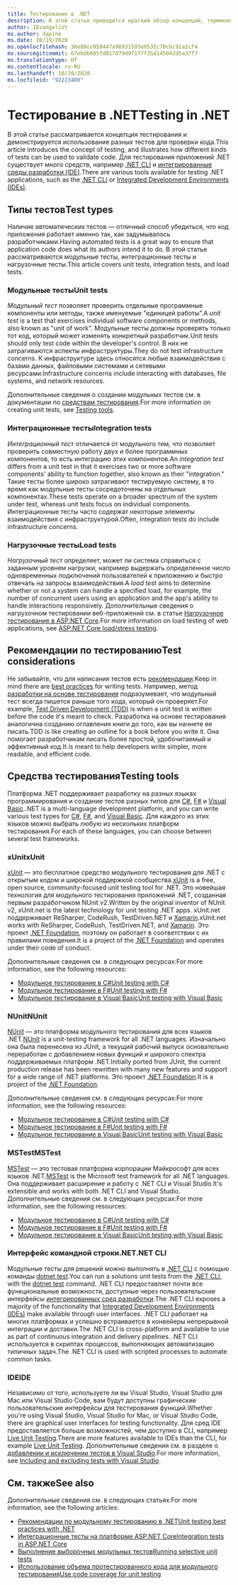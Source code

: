 ```yaml
---
title: Тестирование в .NET
description: В этой статье приводится краткий обзор концепций, терминов и средств для тестирования в .NET.
author: IEvangelist
ms.author: dapine
ms.date: 10/19/2020
ms.openlocfilehash: 36e88cc059447a98931593e0535c70cbc92a2cf4
ms.sourcegitcommit: 67ebdb695fd017d79d9f1f7f35d145042d5a37f7
ms.translationtype: HT
ms.contentlocale: ru-RU
ms.lasthandoff: 10/20/2020
ms.locfileid: "92223480"
---
```

# <a name="testing-in-net"></a><span data-ttu-id="04f83-103">Тестирование в .NET</span><span class="sxs-lookup"><span data-stu-id="04f83-103">Testing in .NET</span></span>

<span data-ttu-id="04f83-104">В этой статье рассматривается концепция тестирования и демонстрируется использование разных тестов для проверки кода.</span><span class="sxs-lookup"><span data-stu-id="04f83-104">This article introduces the concept of testing, and illustrates how different kinds of tests can be used to validate code.</span></span> <span data-ttu-id="04f83-105">Для тестирования приложений .NET существует много средств, например [.NET CLI](#net-cli) и [интегрированные среды разработки (IDE)](#ide).</span><span class="sxs-lookup"><span data-stu-id="04f83-105">There are various tools available for testing .NET applications, such as the [.NET CLI](#net-cli) or [Integrated Development Environments (IDEs)](#ide).</span></span>

## <a name="test-types"></a><span data-ttu-id="04f83-106">Типы тестов</span><span class="sxs-lookup"><span data-stu-id="04f83-106">Test types</span></span>

<span data-ttu-id="04f83-107">Наличие автоматических тестов — отличный способ убедиться, что код приложения работает именно так, как задумывалось разработчиками.</span><span class="sxs-lookup"><span data-stu-id="04f83-107">Having automated tests is a great way to ensure that application code does what its authors intend it to do.</span></span> <span data-ttu-id="04f83-108">В этой статье рассматриваются модульные тесты, интеграционные тесты и нагрузочные тесты.</span><span class="sxs-lookup"><span data-stu-id="04f83-108">This article covers unit tests, integration tests, and load tests.</span></span>

### <a name="unit-tests"></a><span data-ttu-id="04f83-109">Модульные тесты</span><span class="sxs-lookup"><span data-stu-id="04f83-109">Unit tests</span></span>

<span data-ttu-id="04f83-110">*Модульный тест* позволяет проверить отдельные программные компоненты или методы, также именуемые "единицей работы".</span><span class="sxs-lookup"><span data-stu-id="04f83-110">A *unit test* is a test that exercises individual software components or methods, also known as "unit of work".</span></span> <span data-ttu-id="04f83-111">Модульные тесты должны проверять только тот код, который может изменять конкретный разработчик.</span><span class="sxs-lookup"><span data-stu-id="04f83-111">Unit tests should only test code within the developer's control.</span></span> <span data-ttu-id="04f83-112">В них не затрагиваются аспекты инфраструктуры.</span><span class="sxs-lookup"><span data-stu-id="04f83-112">They do not test infrastructure concerns.</span></span> <span data-ttu-id="04f83-113">К инфраструктуре здесь относятся любые взаимодействия с базами данных, файловыми системами и сетевыми ресурсами.</span><span class="sxs-lookup"><span data-stu-id="04f83-113">Infrastructure concerns include interacting with databases, file systems, and network resources.</span></span>

<span data-ttu-id="04f83-114">Дополнительные сведения о создании модульных тестов см. в документации по [средствам тестирования](#testing-tools).</span><span class="sxs-lookup"><span data-stu-id="04f83-114">For more information on creating unit tests, see [Testing tools](#testing-tools).</span></span>

### <a name="integration-tests"></a><span data-ttu-id="04f83-115">Интеграционные тесты</span><span class="sxs-lookup"><span data-stu-id="04f83-115">Integration tests</span></span>

<span data-ttu-id="04f83-116">*Интеграционный тест* отличается от модульного тем, что позволяет проверить совместную работу двух и более программных компонентов, то есть интеграцию этих компонентов.</span><span class="sxs-lookup"><span data-stu-id="04f83-116">An *integration test* differs from a unit test in that it exercises two or more software components' ability to function together, also known as their "integration."</span></span> <span data-ttu-id="04f83-117">Такие тесты более широко затрагивают тестируемую систему, в то время как модульные тесты сосредоточены на отдельных компонентах.</span><span class="sxs-lookup"><span data-stu-id="04f83-117">These tests operate on a broader spectrum of the system under test, whereas unit tests focus on individual components.</span></span> <span data-ttu-id="04f83-118">Интеграционные тесты часто содержат некоторые элементы взаимодействия с инфраструктурой.</span><span class="sxs-lookup"><span data-stu-id="04f83-118">Often, integration tests do include infrastructure concerns.</span></span>

### <a name="load-tests"></a><span data-ttu-id="04f83-119">Нагрузочные тесты</span><span class="sxs-lookup"><span data-stu-id="04f83-119">Load tests</span></span>

<span data-ttu-id="04f83-120">*Нагрузочный тест* определяет, может ли система справиться с заданным уровнем нагрузки, например выдержать определенное число одновременных подключений пользователей к приложению и быстро отвечать на запросы взаимодействия.</span><span class="sxs-lookup"><span data-stu-id="04f83-120">A *load test* aims to determine whether or not a system can handle a specified load, for example, the number of concurrent users using an application and the app's ability to handle interactions responsively.</span></span> <span data-ttu-id="04f83-121">Дополнительные сведения о нагрузочном тестировании веб-приложений см. в статье [Нагрузочное тестирование в ASP.NET Core](/aspnet/core/test/load-tests).</span><span class="sxs-lookup"><span data-stu-id="04f83-121">For more information on load testing of web applications, see [ASP.NET Core load/stress testing](/aspnet/core/test/load-tests).</span></span>

## <a name="test-considerations"></a><span data-ttu-id="04f83-122">Рекомендации по тестированию</span><span class="sxs-lookup"><span data-stu-id="04f83-122">Test considerations</span></span>

<span data-ttu-id="04f83-123">Не забывайте, что для написания тестов есть [рекомендации](unit-testing-best-practices.md).</span><span class="sxs-lookup"><span data-stu-id="04f83-123">Keep in mind there are [best practices](unit-testing-best-practices.md) for writing tests.</span></span> <span data-ttu-id="04f83-124">Например, метод [разработки на основе тестирования](https://deviq.com/test-driven-development) подразумевает, что модульный тест всегда пишется раньше того кода, который он проверяет.</span><span class="sxs-lookup"><span data-stu-id="04f83-124">For example, [Test Driven Development (TDD)](https://deviq.com/test-driven-development) is when a unit test is written before the code it's meant to check.</span></span> <span data-ttu-id="04f83-125">Разработка на основе тестирования аналогична созданию оглавления книги до того, как вы начнете ее писать.</span><span class="sxs-lookup"><span data-stu-id="04f83-125">TDD is like creating an outline for a book before you write it.</span></span> <span data-ttu-id="04f83-126">Она помогает разработчикам писать более простой, удобочитаемый и эффективный код.</span><span class="sxs-lookup"><span data-stu-id="04f83-126">It is meant to help developers write simpler, more readable, and efficient code.</span></span>

## <a name="testing-tools"></a><span data-ttu-id="04f83-127">Средства тестирования</span><span class="sxs-lookup"><span data-stu-id="04f83-127">Testing tools</span></span>

<span data-ttu-id="04f83-128">Платформа .NET поддерживает разработку на разных языках программирования и создание тестов разных типов для [C#](../../csharp/index.yml), [F#](../../fsharp/index.yml) и [Visual Basic](../../visual-basic/index.yml).</span><span class="sxs-lookup"><span data-stu-id="04f83-128">.NET is a multi-language development platform, and you can write various test types for [C#](../../csharp/index.yml), [F#](../../fsharp/index.yml), and [Visual Basic](../../visual-basic/index.yml).</span></span> <span data-ttu-id="04f83-129">Для каждого из этих языков можно выбрать любую из нескольких платформ тестирования.</span><span class="sxs-lookup"><span data-stu-id="04f83-129">For each of these languages, you can choose between several test frameworks.</span></span>

### <a name="xunit"></a><span data-ttu-id="04f83-130">xUnit</span><span class="sxs-lookup"><span data-stu-id="04f83-130">xUnit</span></span>

<span data-ttu-id="04f83-131">[xUnit](https://xunit.net) — это бесплатное средство модульного тестирования для .NET с открытым кодом и широкой поддержкой сообщества.</span><span class="sxs-lookup"><span data-stu-id="04f83-131">[xUnit](https://xunit.net) is a free, open source, community-focused unit testing tool for .NET.</span></span> <span data-ttu-id="04f83-132">Это новейшая технология для модульного тестирования приложений .NET, созданная первым разработчиком NUnit v2.</span><span class="sxs-lookup"><span data-stu-id="04f83-132">Written by the original inventor of NUnit v2, xUnit.net is the latest technology for unit testing .NET apps.</span></span> <span data-ttu-id="04f83-133">xUnit.net поддерживает ReSharper, CodeRush, TestDriven.NET и [Xamarin](/apps/xamarin).</span><span class="sxs-lookup"><span data-stu-id="04f83-133">xUnit.net works with ReSharper, CodeRush, TestDriven.NET, and [Xamarin](/apps/xamarin).</span></span> <span data-ttu-id="04f83-134">Это проект [.NET Foundation](https://dotnetfoundation.org), поэтому он работает в соответствии с их правилами поведения.</span><span class="sxs-lookup"><span data-stu-id="04f83-134">It is a project of the [.NET Foundation](https://dotnetfoundation.org) and operates under their code of conduct.</span></span>

<span data-ttu-id="04f83-135">Дополнительные сведения см. в следующих ресурсах:</span><span class="sxs-lookup"><span data-stu-id="04f83-135">For more information, see the following resources:</span></span>

- [<span data-ttu-id="04f83-136">Модульное тестирование в C#</span><span class="sxs-lookup"><span data-stu-id="04f83-136">Unit testing with C#</span></span>](unit-testing-with-dotnet-test.md)
- [<span data-ttu-id="04f83-137">Модульное тестирование в F#</span><span class="sxs-lookup"><span data-stu-id="04f83-137">Unit testing with F#</span></span>](unit-testing-fsharp-with-dotnet-test.md)
- [<span data-ttu-id="04f83-138">Модульное тестирование в Visual Basic</span><span class="sxs-lookup"><span data-stu-id="04f83-138">Unit testing with Visual Basic</span></span>](unit-testing-visual-basic-with-dotnet-test.md)

### <a name="nunit"></a><span data-ttu-id="04f83-139">NUnit</span><span class="sxs-lookup"><span data-stu-id="04f83-139">NUnit</span></span>

<span data-ttu-id="04f83-140">[NUnit](https://nunit.org) — это платформа модульного тестирования для всех языков .NET.</span><span class="sxs-lookup"><span data-stu-id="04f83-140">[NUnit](https://nunit.org) is a unit-testing framework for all .NET languages.</span></span> <span data-ttu-id="04f83-141">Изначально она была перенесена из JUnit, а текущий рабочий выпуск основательно переработан с добавлением новых функций и широкого спектра поддерживаемых платформ .NET.</span><span class="sxs-lookup"><span data-stu-id="04f83-141">Initially ported from JUnit, the current production release has been rewritten with many new features and support for a wide range of .NET platforms.</span></span> <span data-ttu-id="04f83-142">Это проект [.NET Foundation](https://dotnetfoundation.org).</span><span class="sxs-lookup"><span data-stu-id="04f83-142">It is a project of the [.NET Foundation](https://dotnetfoundation.org).</span></span>

<span data-ttu-id="04f83-143">Дополнительные сведения см. в следующих ресурсах:</span><span class="sxs-lookup"><span data-stu-id="04f83-143">For more information, see the following resources:</span></span>

- [<span data-ttu-id="04f83-144">Модульное тестирование в C#</span><span class="sxs-lookup"><span data-stu-id="04f83-144">Unit testing with C#</span></span>](unit-testing-with-nunit.md)
- [<span data-ttu-id="04f83-145">Модульное тестирование в F#</span><span class="sxs-lookup"><span data-stu-id="04f83-145">Unit testing with F#</span></span>](unit-testing-fsharp-with-nunit.md)
- [<span data-ttu-id="04f83-146">Модульное тестирование в Visual Basic</span><span class="sxs-lookup"><span data-stu-id="04f83-146">Unit testing with Visual Basic</span></span>](unit-testing-visual-basic-with-nunit.md)

### <a name="mstest"></a><span data-ttu-id="04f83-147">MSTest</span><span class="sxs-lookup"><span data-stu-id="04f83-147">MSTest</span></span>

<span data-ttu-id="04f83-148">[MSTest](https://github.com/Microsoft/testfx-docs) — это тестовая платформа корпорации Майкрософт для всех языков .NET.</span><span class="sxs-lookup"><span data-stu-id="04f83-148">[MSTest](https://github.com/Microsoft/testfx-docs) is the Microsoft test framework for all .NET languages.</span></span> <span data-ttu-id="04f83-149">Она поддерживает расширение и работу с .NET CLI и Visual Studio.</span><span class="sxs-lookup"><span data-stu-id="04f83-149">It's extensible and works with both .NET CLI and Visual Studio.</span></span> <span data-ttu-id="04f83-150">Дополнительные сведения см. в следующих ресурсах:</span><span class="sxs-lookup"><span data-stu-id="04f83-150">For more information, see the following resources:</span></span>

- [<span data-ttu-id="04f83-151">Модульное тестирование в C#</span><span class="sxs-lookup"><span data-stu-id="04f83-151">Unit testing with C#</span></span>](unit-testing-with-mstest.md)
- [<span data-ttu-id="04f83-152">Модульное тестирование в F#</span><span class="sxs-lookup"><span data-stu-id="04f83-152">Unit testing with F#</span></span>](unit-testing-fsharp-with-mstest.md)
- [<span data-ttu-id="04f83-153">Модульное тестирование в Visual Basic</span><span class="sxs-lookup"><span data-stu-id="04f83-153">Unit testing with Visual Basic</span></span>](unit-testing-visual-basic-with-mstest.md)

### <a name="net-cli"></a><span data-ttu-id="04f83-154">Интерфейс командной строки.NET</span><span class="sxs-lookup"><span data-stu-id="04f83-154">.NET CLI</span></span>

<span data-ttu-id="04f83-155">Модульные тесты для решений можно выполнять в [.NET CLI](../tools/index.md) с помощью команды [dotnet test](../tools/dotnet-test.md).</span><span class="sxs-lookup"><span data-stu-id="04f83-155">You can run a solutions unit tests from the [.NET CLI](../tools/index.md), with the [dotnet test](../tools/dotnet-test.md) command.</span></span> <span data-ttu-id="04f83-156">.NET CLI предоставляет почти все функциональные возможности, доступные через пользовательские интерфейсы [интегрированных сред разработки](#ide).</span><span class="sxs-lookup"><span data-stu-id="04f83-156">The .NET CLI exposes a majority of the functionality that [Integrated Development Environments (IDEs)](#ide) make available through user interfaces.</span></span> <span data-ttu-id="04f83-157">.NET CLI работает на многих платформах и успешно встраивается в конвейеры непрерывной интеграции и доставки.</span><span class="sxs-lookup"><span data-stu-id="04f83-157">The .NET CLI is cross-platform and available to use as part of continuous integration and delivery pipelines.</span></span> <span data-ttu-id="04f83-158">.NET CLI используется в скриптах процессов, выполняющих автоматизацию типичных задач.</span><span class="sxs-lookup"><span data-stu-id="04f83-158">The .NET CLI is used with scripted processes to automate common tasks.</span></span>

### <a name="ide"></a><span data-ttu-id="04f83-159">IDE</span><span class="sxs-lookup"><span data-stu-id="04f83-159">IDE</span></span>

<span data-ttu-id="04f83-160">Независимо от того, используете ли вы Visual Studio, Visual Studio для Mac или Visual Studio Code, вам будут доступны графические пользовательские интерфейсы для тестирования функций.</span><span class="sxs-lookup"><span data-stu-id="04f83-160">Whether you're using Visual Studio, Visual Studio for Mac, or Visual Studio Code, there are graphical user interfaces for testing functionality.</span></span> <span data-ttu-id="04f83-161">Для сред IDE предоставляется больше возможностей, чем доступно в CLI, например [Live Unit Testing](/visualstudio/test/live-unit-testing).</span><span class="sxs-lookup"><span data-stu-id="04f83-161">There are more features available to IDEs than the CLI, for example [Live Unit Testing](/visualstudio/test/live-unit-testing).</span></span> <span data-ttu-id="04f83-162">Дополнительные сведения см. в разделе о [добавлении и исключении тестов в Visual Studio](/visualstudio/test/live-unit-testing#include-and-exclude-test-projects-and-test-methods).</span><span class="sxs-lookup"><span data-stu-id="04f83-162">For more information, see [Including and excluding tests with Visual Studio](/visualstudio/test/live-unit-testing#include-and-exclude-test-projects-and-test-methods).</span></span>

## <a name="see-also"></a><span data-ttu-id="04f83-163">См. также</span><span class="sxs-lookup"><span data-stu-id="04f83-163">See also</span></span>

<span data-ttu-id="04f83-164">Дополнительные сведения см. в следующих статьях:</span><span class="sxs-lookup"><span data-stu-id="04f83-164">For more information, see the following articles:</span></span>

- [<span data-ttu-id="04f83-165">Рекомендации по модульному тестированию в .NET</span><span class="sxs-lookup"><span data-stu-id="04f83-165">Unit testing best practices with .NET</span></span>](unit-testing-best-practices.md)
- [<span data-ttu-id="04f83-166">Интеграционные тесты на платформе ASP.NET Core</span><span class="sxs-lookup"><span data-stu-id="04f83-166">Integration tests in ASP.NET Core</span></span>](/aspnet/core/test/integration-tests#test-app-prerequisites)
- [<span data-ttu-id="04f83-167">Выполнение выборочных модульных тестов</span><span class="sxs-lookup"><span data-stu-id="04f83-167">Running selective unit tests</span></span>](selective-unit-tests.md)
- [<span data-ttu-id="04f83-168">Использование объема протестированного кода для модульного тестирования</span><span class="sxs-lookup"><span data-stu-id="04f83-168">Use code coverage for unit testing</span></span>](unit-testing-code-coverage.md)
